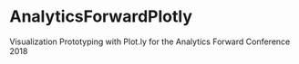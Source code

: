 # AnalyticsForwardPlotly
Visualization Prototyping with Plot.ly for the Analytics Forward Conference 2018
